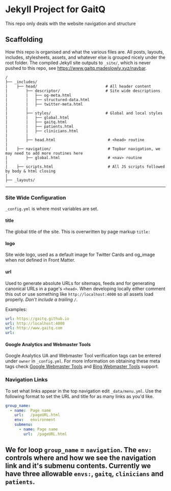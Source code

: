 # Jekyll Project for GaitQ

This repo only deals with the website navigation and structure

## Scaffolding

How this repo is organised and what the various files are. All posts, layouts, includes, stylesheets, assets, and whatever else is grouped nicely under the root folder. The compiled Jekyll site outputs to `_site/`, which is never pushed to this repo, see https://www.gaitq.madeslowly.xyz/navbar.

```
/
├── _includes/
|    ├── head/                              # All header content
|        ├── descriptor/                    # Site wide descriptions
|        |   ├── og-meta.html
|        |   ├── structured-data.html
|        |   ├── twitter-meta.html
|        |    
|        ├── styles/                        # Global and local styles
|        |   ├── global.html
|        |   ├── gaitq.html
|        |   ├── patients.html
|        |   ├── clinicians.html
|        |    
|        ├── head.html                       # <head> routine
|
|    ├── navigation/                         # Topbar navigation, we may need to add more routines here
|        ├── global.html                     # <nav> routine
|
|    ├── scripts.html                        # All JS scripts followed by body & html closing
|
├── _layouts/

```

---

### Site Wide Configuration

`_config.yml` is where most variables are set.

#### title

The global title of the site. This is overwritten by page markup `title:`

#### logo

Site wide logo, used as a default image for Twitter Cards and og_image when not defined in Front Matter.

#### url

Used to generate absolute URLs for sitemaps, feeds and for generating canonical URLs in a page's `<head>`. When developing locally either comment this out or use something like `http://localhost:4000` so all assets load properly. *Don't include a trailing `/`*.

Examples:

```yaml
url: https://gaitq.github.io
url: http://localhost:4000
url: http://www.gaitq.com
url:
```

#### Google Analytics and Webmaster Tools

Google Analytics UA and Webmaster Tool verification tags can be entered under `owner` in `_config.yml`. For more information on obtaining these meta tags check [Google Webmaster Tools](http://support.google.com/webmasters/bin/answer.py?hl=en&answer=35179) and [Bing Webmaster Tools](https://ssl.bing.com/webmaster/configure/verify/ownership) support.

### Navigation Links

To set what links appear in the top navigation edit `_data/menu.yml`. Use the following format to set the URL and title for as many links as you'd like.

```yaml
group_name:
  - name:  Page name
    url:   /pageURL.html
    env:   environment
    submenu:
      - name: Page name
        url:  /pageURL.html
```

We for loop  `group_name` = `navigation`. The `env:` controls where and how we see the navigation link and it's submenu contents. Currently we have three allowable `envs:`, `gaitq`, `clinicians` and `patients`.
---
